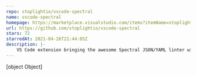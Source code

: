 ```yaml
---
repo: stoplightio/vscode-spectral
name: vscode-spectral
homepage: https://marketplace.visualstudio.com/items?itemName=stoplight.spectral
url: https://github.com/stoplightio/vscode-spectral
stars: 72
starredAt: 2021-04-26T21:44:05Z
description: |-
    VS Code extension bringing the awesome Spectral JSON/YAML linter with OpenAPI/AsyncAPI support
---
```


[object Object]
